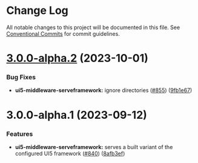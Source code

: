 # Change Log

All notable changes to this project will be documented in this file.
See [Conventional Commits](https://conventionalcommits.org) for commit guidelines.

# [3.0.0-alpha.2](https://github.com/ui5-community/ui5-ecosystem-showcase/compare/ui5-middleware-serveframework@3.0.0-alpha.1...ui5-middleware-serveframework@3.0.0-alpha.2) (2023-10-01)


### Bug Fixes

* **ui5-middleware-serveframework:** ignore directories ([#855](https://github.com/ui5-community/ui5-ecosystem-showcase/issues/855)) ([9fb1e67](https://github.com/ui5-community/ui5-ecosystem-showcase/commit/9fb1e67617ee9db4df86a656bb186e58ffe27537))





# 3.0.0-alpha.1 (2023-09-12)


### Features

* **ui5-middleware-serveframework:** serves a built variant of the configured UI5 framework ([#840](https://github.com/ui5-community/ui5-ecosystem-showcase/issues/840)) ([8afb3ef](https://github.com/ui5-community/ui5-ecosystem-showcase/commit/8afb3ef671169af07d5028b5364acd0bf8e994a0))
